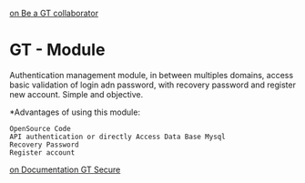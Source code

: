 [on Be a GT collaborator](http://www.grantingtechnology.org/Secure/User/CrudIdentity/580) 
# GT - Module
Authentication management module, in between multiples domains, access basic validation of  login adn password, with recovery password and register new account. Simple and objective.


*Advantages of using this module:
```
OpenSource Code
API authentication or directly Access Data Base Mysql
Recovery Password
Register account 
```
[on Documentation GT Secure](http://www.grantingtechnology.org/documentation/secure)

